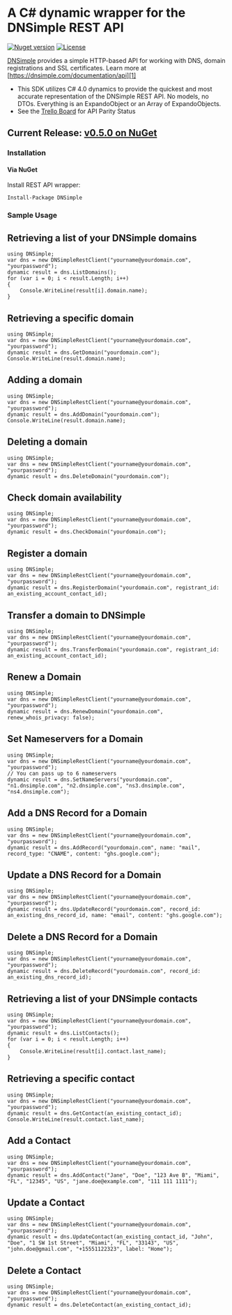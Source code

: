 # A C# dynamic wrapper for the DNSimple REST API

[![Nuget version](http://img.shields.io/nuget/v/dnsimple-csharp.svg?style=flat-square)](http://www.nuget.org/packages/DNSimple)
[![License](http://img.shields.io/badge/license-Apache-red.svg?style=flat-square)](http://opensource.org/licenses/Apache-2.0)

[DNSimple][0] provides a simple HTTP-based API for working with DNS, domain registrations and SSL certificates. Learn more at [https://dnsimple.com/documentation/api][1]

- This SDK utilizes C# 4.0 dynamics to provide the quickest and most accurate representation of the DNSimple REST API. No models, no DTOs. Everything is an ExpandoObject or an Array of ExpandoObjects.
- See the [Trello Board][2] for API Parity Status

## Current Release: [v0.5.0 on NuGet][3]

### Installation

#### Via NuGet

Install REST API wrapper:

    Install-Package DNSimple

### Sample Usage

## Retrieving a list of your DNSimple domains

    using DNSimple;
    var dns = new DNSimpleRestClient("yourname@yourdomain.com", "yourpassword");
	dynamic result = dns.ListDomains();
	for (var i = 0; i < result.Length; i++)
	{
		Console.WriteLine(result[i].domain.name);
	}

## Retrieving a specific domain

	using DNSimple;
    var dns = new DNSimpleRestClient("yourname@yourdomain.com", "yourpassword");
	dynamic result = dns.GetDomain("yourdomain.com");
	Console.WriteLine(result.domain.name);
	
## Adding a domain

	using DNSimple;
    var dns = new DNSimpleRestClient("yourname@yourdomain.com", "yourpassword");
	dynamic result = dns.AddDomain("yourdomain.com");
	Console.WriteLine(result.domain.name);
	
## Deleting a domain

	using DNSimple;
    var dns = new DNSimpleRestClient("yourname@yourdomain.com", "yourpassword");
	dynamic result = dns.DeleteDomain("yourdomain.com");
	
## Check domain availability

	using DNSimple;
    var dns = new DNSimpleRestClient("yourname@yourdomain.com", "yourpassword");
	dynamic result = dns.CheckDomain("yourdomain.com");
	
## Register a domain

	using DNSimple;
    var dns = new DNSimpleRestClient("yourname@yourdomain.com", "yourpassword");
	dynamic result = dns.RegisterDomain("yourdomain.com", registrant_id: an_existing_account_contact_id);
	
## Transfer a domain to DNSimple

	using DNSimple;
    var dns = new DNSimpleRestClient("yourname@yourdomain.com", "yourpassword");
	dynamic result = dns.TransferDomain("yourdomain.com", registrant_id: an_existing_account_contact_id);
	
## Renew a Domain

	using DNSimple;
    var dns = new DNSimpleRestClient("yourname@yourdomain.com", "yourpassword");
	dynamic result = dns.RenewDomain("yourdomain.com", renew_whois_privacy: false);
	
## Set Nameservers for a Domain

	using DNSimple;
    var dns = new DNSimpleRestClient("yourname@yourdomain.com", "yourpassword");
    // You can pass up to 6 nameservers
	dynamic result = dns.SetNameServers("yourdomain.com", "n1.dnsimple.com", "n2.dnsimple.com", "ns3.dnsimple.com", "ns4.dnsimple.com");
	
## Add a DNS Record for a Domain

	using DNSimple;
    var dns = new DNSimpleRestClient("yourname@yourdomain.com", "yourpassword");
	dynamic result = dns.AddRecord("yourdomain.com", name: "mail", record_type: "CNAME", content: "ghs.google.com");
	
## Update a DNS Record for a Domain

	using DNSimple;
    var dns = new DNSimpleRestClient("yourname@yourdomain.com", "yourpassword");
	dynamic result = dns.UpdateRecord("yourdomain.com", record_id: an_existing_dns_record_id, name: "email", content: "ghs.google.com");
	
## Delete a DNS Record for a Domain

	using DNSimple;
    var dns = new DNSimpleRestClient("yourname@yourdomain.com", "yourpassword");
	dynamic result = dns.DeleteRecord("yourdomain.com", record_id: an_existing_dns_record_id);

## Retrieving a list of your DNSimple contacts

    using DNSimple;
    var dns = new DNSimpleRestClient("yourname@yourdomain.com", "yourpassword");
	dynamic result = dns.ListContacts();
	for (var i = 0; i < result.Length; i++)
	{
		Console.WriteLine(result[i].contact.last_name);
	}

## Retrieving a specific contact

	using DNSimple;
    var dns = new DNSimpleRestClient("yourname@yourdomain.com", "yourpassword");
	dynamic result = dns.GetContact(an_existing_contact_id);
	Console.WriteLine(result.contact.last_name);
	
## Add a Contact

	using DNSimple;
    var dns = new DNSimpleRestClient("yourname@yourdomain.com", "yourpassword");
	dynamic result = dns.AddContact("Jane", "Doe", "123 Ave B", "Miami", "FL", "12345", "US", "jane.doe@example.com", "111 111 1111");
	
## Update a Contact

	using DNSimple;
    var dns = new DNSimpleRestClient("yourname@yourdomain.com", "yourpassword");
	dynamic result = dns.UpdateContact(an_existing_contact_id, "John", "Doe", "1 SW 1st Street", "Miami", "FL", "33143", "US", "john.doe@gmail.com", "+15551122323", label: "Home");
	
## Delete a Contact

	using DNSimple;
    var dns = new DNSimpleRestClient("yourname@yourdomain.com", "yourpassword");
	dynamic result = dns.DeleteContact(an_existing_contact_id);

[0]:http://dnsimple.com
[1]:https://dnsimple.com/documentation/api
[2]:https://trello.com/board/dnsimple-csharp/4f5e0494e22d5e333ff7816c
[3]:http://nuget.org/Packages/DNSimple